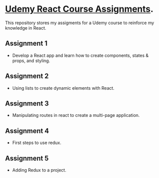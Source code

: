 # [Udemy React Course Assignments](https://www.udemy.com/react-the-complete-guide-incl-redux/learn/v4/overview).

This repository stores my assigments for a Udemy course to reinforce my knowledge in React.

## Assignment 1

- Develop a React app and learn how to create components, states & props, and styling.

## Assignment 2

- Using lists to create dynamic elements with React.

## Assignment 3

- Manipulating routes in react to create a multi-page application.

## Assignment 4

- First steps to use redux.

## Assignment 5

- Adding Redux to a project.